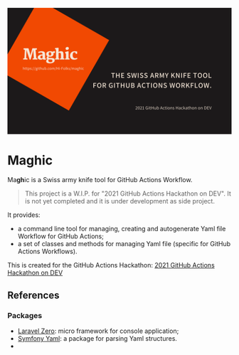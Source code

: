 ![Maghic](./maghic-cover.png)
# Maghic
Ma**gh**ic is a Swiss army knife tool for GitHub Actions Workflow.

> This project is a W.I.P. for "2021 GitHub Actions Hackathon on DEV". It is not yet completed and it is under development as side project.

It provides:
- a command line tool for managing, creating and autogenerate Yaml file Workflow for GitHub Actions;
- a set of classes and methods for managing Yaml file (specific for GitHub Actions Workflows).

This is created for the GitHub Actions Hackathon: [2021 GitHub Actions Hackathon on DEV](https://dev.to/devteam/join-us-for-the-2021-github-actions-hackathon-on-dev-4hn4)

## References

### Packages
- [Laravel Zero](https://laravel-zero.com/): micro framework for console application; 
- [Symfony Yaml](https://symfony.com/doc/current/components/yaml.html): a package for parsing Yaml structures.
- 
